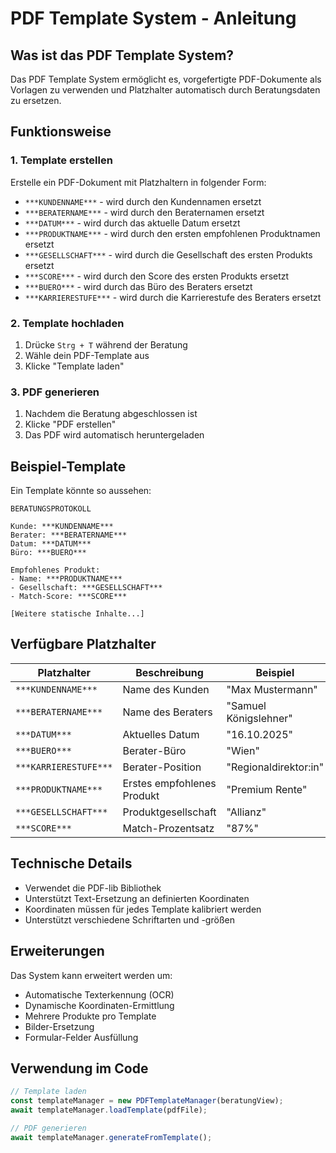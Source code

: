 # PDF Template System - Anleitung

## Was ist das PDF Template System?

Das PDF Template System ermöglicht es, vorgefertigte PDF-Dokumente als Vorlagen zu verwenden und Platzhalter automatisch durch Beratungsdaten zu ersetzen.

## Funktionsweise

### 1. Template erstellen
Erstelle ein PDF-Dokument mit Platzhaltern in folgender Form:
- `***KUNDENNAME***` - wird durch den Kundennamen ersetzt
- `***BERATERNAME***` - wird durch den Beraternamen ersetzt  
- `***DATUM***` - wird durch das aktuelle Datum ersetzt
- `***PRODUKTNAME***` - wird durch den ersten empfohlenen Produktnamen ersetzt
- `***GESELLSCHAFT***` - wird durch die Gesellschaft des ersten Produkts ersetzt
- `***SCORE***` - wird durch den Score des ersten Produkts ersetzt
- `***BUERO***` - wird durch das Büro des Beraters ersetzt
- `***KARRIERESTUFE***` - wird durch die Karrierestufe des Beraters ersetzt

### 2. Template hochladen
1. Drücke `Strg + T` während der Beratung
2. Wähle dein PDF-Template aus
3. Klicke "Template laden"

### 3. PDF generieren
1. Nachdem die Beratung abgeschlossen ist
2. Klicke "PDF erstellen" 
3. Das PDF wird automatisch heruntergeladen

## Beispiel-Template

Ein Template könnte so aussehen:

```
BERATUNGSPROTOKOLL

Kunde: ***KUNDENNAME***
Berater: ***BERATERNAME***
Datum: ***DATUM***
Büro: ***BUERO***

Empfohlenes Produkt:
- Name: ***PRODUKTNAME***
- Gesellschaft: ***GESELLSCHAFT***
- Match-Score: ***SCORE***

[Weitere statische Inhalte...]
```

## Verfügbare Platzhalter

| Platzhalter | Beschreibung | Beispiel |
|-------------|--------------|----------|
| `***KUNDENNAME***` | Name des Kunden | "Max Mustermann" |
| `***BERATERNAME***` | Name des Beraters | "Samuel Königslehner" |
| `***DATUM***` | Aktuelles Datum | "16.10.2025" |
| `***BUERO***` | Berater-Büro | "Wien" |
| `***KARRIERESTUFE***` | Berater-Position | "Regionaldirektor:in" |
| `***PRODUKTNAME***` | Erstes empfohlenes Produkt | "Premium Rente" |
| `***GESELLSCHAFT***` | Produktgesellschaft | "Allianz" |
| `***SCORE***` | Match-Prozentsatz | "87%" |

## Technische Details

- Verwendet die PDF-lib Bibliothek
- Unterstützt Text-Ersetzung an definierten Koordinaten
- Koordinaten müssen für jedes Template kalibriert werden
- Unterstützt verschiedene Schriftarten und -größen

## Erweiterungen

Das System kann erweitert werden um:
- Automatische Texterkennung (OCR)
- Dynamische Koordinaten-Ermittlung
- Mehrere Produkte pro Template
- Bilder-Ersetzung
- Formular-Felder Ausfüllung

## Verwendung im Code

```javascript
// Template laden
const templateManager = new PDFTemplateManager(beratungView);
await templateManager.loadTemplate(pdfFile);

// PDF generieren
await templateManager.generateFromTemplate();
```
